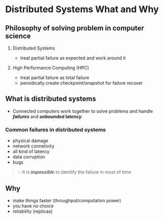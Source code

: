 # Distributed Systems What and Why

## Philosophy of solving problem in computer science
1. Distributed Systems
   - treat partial failure as expected and work around it

2. High Performance Computing (HPC)
   - treat partial failure as total failure
   - peroidically create checkpoint/snapshot for failure recover

## What is distributed systems
- Connected computers work together to solve problems and handle ***failures*** and ***unbounded latency***.

### Common failures in distributed systems
- physical damage
- network connetivity
- all kind of latency
- data corruption
- bugs

> 💡 It is ***impossible*** to identify the failure in most of time

## Why
- make things faster (throughput/computation power)
- you have no choice
- reliability (replicas)
